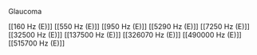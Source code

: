 Glaucoma

[[160 Hz (E)]]
[[550 Hz (E)]]
[[950 Hz (E)]]
[[5290 Hz (E)]]
[[7250 Hz (E)]]
[[32500 Hz (E)]]
[[137500 Hz (E)]]
[[326070 Hz (E)]]
[[490000 Hz (E)]]
[[515700 Hz (E)]]